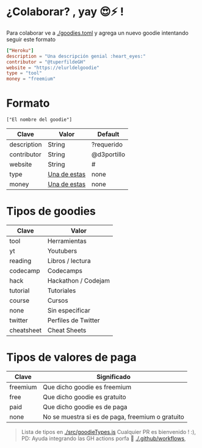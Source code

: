 # ¿Colaborar? , yay :heart_eyes::zap: !

Para colaborar ve a [./goodies.toml](./goodies.toml) y agrega un nuevo goodie intentando seguir este formato

```toml
["Heroku"]
description = "Una descripción genial :heart_eyes:"
contributor = "@tuperfildeGH"
website = "https://elurldelgoodie"
type = "tool"
money = "freemium"
```

# Formato

`["El nombre del goodie"]`

| Clave       | Valor                                     | Default     |
| ----------- | ----------------------------------------- | ----------- |
| description | String                                    | ?requerido  |
| contributor | String                                    | @d3portillo |
| website     | String                                    | #           |
| type        | [Una de estas](#tipos-de-goodies)         | none        |
| money       | [Una de estas](#tipos-de-valores-de-paga) | none        |

# Tipos de goodies

| Clave | Valor |
|-------|-------|
| tool | Herramientas |
| yt | Youtubers |
| reading | Libros / lectura |
| codecamp | Codecamps |
| hack | Hackathon / Codejam |
| tutorial | Tutoriales |
| course | Cursos |
| none | Sin especificar |
| twitter | Perfiles de Twitter |
| cheatsheet | Cheat Sheets |

# Tipos de valores de paga

| Clave    | Significado                                      |
|--------- |------------------------------------------------- |
| freemium | Que dicho goodie es freemium                     |
| free     | Que dicho goodie es gratuito                     |
| paid     | Que dicho goodie es de paga                      |
| none     | No se muestra si es de paga, freemium o gratuito |

> Lista de tipos en [./src/goodieTypes.js](./src/goodieTypes.js)
> Cualquier PR es bienvenido ! :), 
<br/>PD: Ayuda integrando las GH actions porfa :raised_hands: [./.github/workflows](./.github/workflows/nodejs.yml),